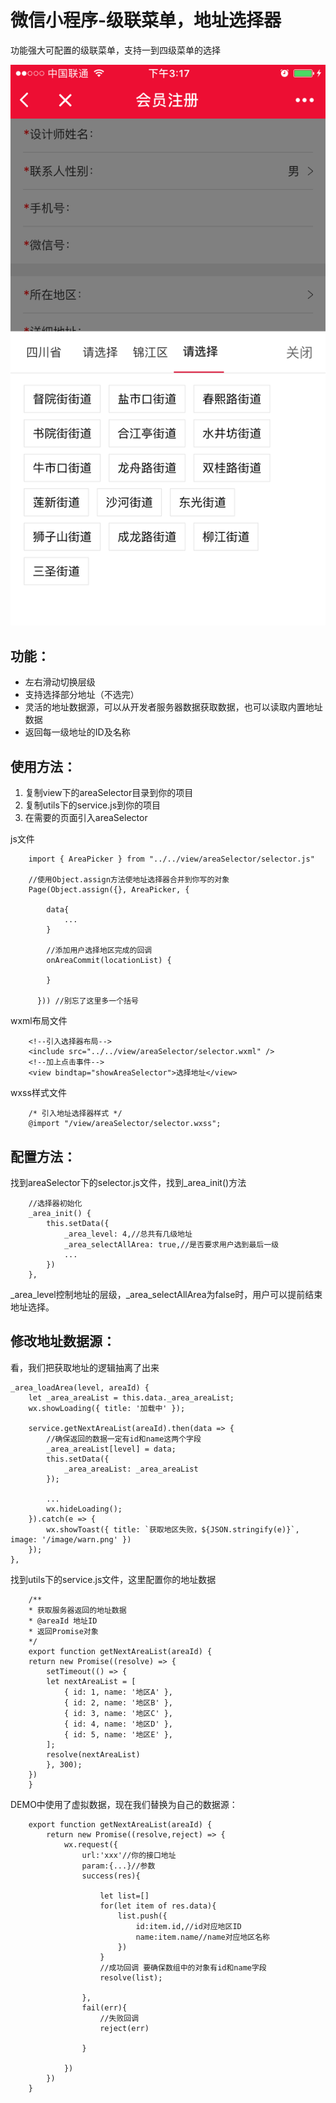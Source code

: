 # 微信小程序-级联菜单，地址选择器


功能强大可配置的级联菜单，支持一到四级菜单的选择

![实例效果](https://github.com/23hp/wx_area_picker/blob/master/sample.PNG)


## 功能：

- 左右滑动切换层级
- 支持选择部分地址（不选完）
- 灵活的地址数据源，可以从开发者服务器数据获取数据，也可以读取内置地址数据
- 返回每一级地址的ID及名称

## 使用方法：

1. 复制view下的areaSelector目录到你的项目
2. 复制utils下的service.js到你的项目
3. 在需要的页面引入areaSelector

js文件

        import { AreaPicker } from "../../view/areaSelector/selector.js"
        
        //使用Object.assign方法使地址选择器合并到你写的对象
        Page(Object.assign({}, AreaPicker, {
            
            data{
                ...
            }

            //添加用户选择地区完成的回调
            onAreaCommit(locationList) {
                
            }

          })) //别忘了这里多一个括号


wxml布局文件

        <!--引入选择器布局-->
        <include src="../../view/areaSelector/selector.wxml" />
        <!--加上点击事件-->
        <view bindtap="showAreaSelector">选择地址</view>

wxss样式文件

        /* 引入地址选择器样式 */
        @import "/view/areaSelector/selector.wxss";

## 配置方法：

找到areaSelector下的selector.js文件，找到_area_init()方法

        //选择器初始化
        _area_init() {
            this.setData({
                _area_level: 4,//总共有几级地址
                _area_selectAllArea: true,//是否要求用户选到最后一级 
                ...
            })
        },

_area_level控制地址的层级，_area_selectAllArea为false时，用户可以提前结束地址选择。


## 修改地址数据源：

看，我们把获取地址的逻辑抽离了出来

    _area_loadArea(level, areaId) {
        let _area_areaList = this.data._area_areaList;
        wx.showLoading({ title: '加载中' });

        service.getNextAreaList(areaId).then(data => {
            //确保返回的数据一定有id和name这两个字段
            _area_areaList[level] = data;
            this.setData({ 
                _area_areaList: _area_areaList 
            });
            
            ...
            wx.hideLoading();
        }).catch(e => {
            wx.showToast({ title: `获取地区失败，${JSON.stringify(e)}`, image: '/image/warn.png' })
        });
    },

找到utils下的service.js文件，这里配置你的地址数据

        /**
        * 获取服务器返回的地址数据
        * @areaId 地址ID
        * 返回Promise对象
        */
        export function getNextAreaList(areaId) {
        return new Promise((resolve) => {
            setTimeout(() => {
            let nextAreaList = [
                { id: 1, name: '地区A' },
                { id: 2, name: '地区B' },
                { id: 3, name: '地区C' },
                { id: 4, name: '地区D' },
                { id: 5, name: '地区E' },
            ];
            resolve(nextAreaList)
            }, 300);
        })
        }

DEMO中使用了虚拟数据，现在我们替换为自己的数据源：

        export function getNextAreaList(areaId) {
            return new Promise((resolve,reject) => {
                wx.request({
                    url:'xxx'//你的接口地址
                    param:{...}//参数
                    success(res){
                        
                        let list=[]
                        for(let item of res.data){
                            list.push({
                                id:item.id,//id对应地区ID
                                name:item.name//name对应地区名称
                            })
                        }
                        //成功回调 要确保数组中的对象有id和name字段
                        resolve(list);

                    },
                    fail(err){
                        //失败回调
                        reject(err)

                    }

                })
            })
        }
